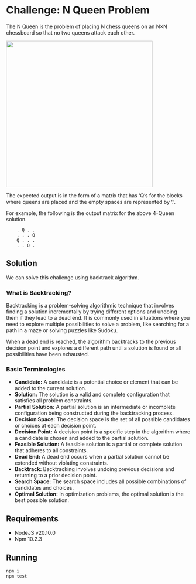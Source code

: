 # Challenge: N Queen Problem

The N Queen is the problem of placing N chess queens on an N×N chessboard so that no two queens attack each other.

<img src="https://media.geeksforgeeks.org/wp-content/uploads/20230814111654/Solution-Of-4-Queen-Problem.png" width="400" height="400" />

The expected output is in the form of a matrix that has ‘Q‘s for the blocks where queens are placed and the empty spaces are represented by ‘.’.

For example, the following is the output matrix for the above 4-Queen solution.


```
    . Q . .
    . . . Q 
    Q . . .
    . . Q . 
```

## Solution

We can solve this challenge using backtrack algorithm.

### What is Backtracking?

Backtracking is a problem-solving algorithmic technique that involves finding a solution incrementally by trying different options and undoing them if they lead to a dead end.
It is commonly used in situations where you need to explore multiple possibilities to solve a problem, like searching for a path in a maze or solving puzzles like Sudoku.

When a dead end is reached, the algorithm backtracks to the previous decision point and explores a different path until a solution is found or all possibilities have been exhausted.


### Basic Terminologies

- **Candidate:** A candidate is a potential choice or element that can be added to the current solution.
- **Solution:** The solution is a valid and complete configuration that satisfies all problem constraints.
- **Partial Solution:** A partial solution is an intermediate or incomplete configuration being constructed during the backtracking process.
- **Decision Space:** The decision space is the set of all possible candidates or choices at each decision point.
- **Decision Point:** A decision point is a specific step in the algorithm where a candidate is chosen and added to the partial solution.
- **Feasible Solution:** A feasible solution is a partial or complete solution that adheres to all constraints.
- **Dead End:** A dead end occurs when a partial solution cannot be extended without violating constraints.
- **Backtrack:** Backtracking involves undoing previous decisions and returning to a prior decision point.
- **Search Space:** The search space includes all possible combinations of candidates and choices.
- **Optimal Solution:** In optimization problems, the optimal solution is the best possible solution.


## Requirements

- NodeJS v20.10.0
- Npm 10.2.3


## Running

```
npm i
npm test
```
